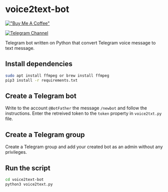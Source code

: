 # voice2text-bot

[!["Buy Me A Coffee"](https://www.buymeacoffee.com/assets/img/custom_images/orange_img.png)](https://www.buymeacoffee.com/kraloveckey)

[![Telegram Channel](https://img.shields.io/badge/Telegram%20Channel-2CA5E0?style=for-the-badge&logo=telegram&logoColor=white)](https://t.me/cyber_notes)

Telegram bot written on Python that convert Telegram voice message to text message. 

## Install dependencies

```bash
sudo apt install ffmpeg or brew install ffmpeg
pip3 install -r requirements.txt
```

## Create a Telegram bot

Write to the account `@BotFather` the message `/newbot` and follow the
instructions. Enter the retreived token to the `token` property in `voice2txt.py` file.

## Create a Telegram group

Create a Telegram group and add your created bot as an admin without any
privileges.

## Run the script

```bash
cd voice2text-bot
python3 voice2text.py
```